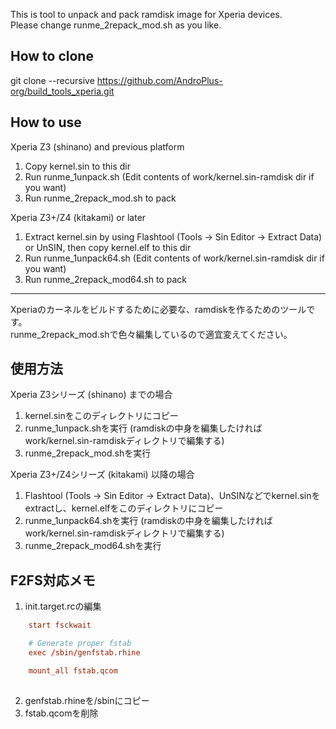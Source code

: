 This is tool to unpack and pack ramdisk image for Xperia devices.  
Please change runme_2repack_mod.sh as you like.  

## How to clone
git clone --recursive https://github.com/AndroPlus-org/build_tools_xperia.git  

## How to use
Xperia Z3 (shinano) and previous platform  
1. Copy kernel.sin to this dir  
2. Run runme_1unpack.sh (Edit contents of work/kernel.sin-ramdisk dir if you want)  
3. Run runme_2repack_mod.sh to pack  

Xperia Z3+/Z4 (kitakami) or later  
1. Extract kernel.sin by using Flashtool (Tools -> Sin Editor -> Extract Data) or UnSIN, then copy kernel.elf to this dir  
2. Run runme_1unpack64.sh (Edit contents of work/kernel.sin-ramdisk dir if you want)  
3. Run runme_2repack_mod64.sh to pack  
***
Xperiaのカーネルをビルドするために必要な、ramdiskを作るためのツールです。  
runme_2repack_mod.shで色々編集しているので適宜変えてください。  

## 使用方法
Xperia Z3シリーズ (shinano) までの場合  
1. kernel.sinをこのディレクトリにコピー  
2. runme_1unpack.shを実行 (ramdiskの中身を編集したければwork/kernel.sin-ramdiskディレクトリで編集する)  
3. runme_2repack_mod.shを実行  

Xperia Z3+/Z4シリーズ (kitakami) 以降の場合  
1. Flashtool (Tools -> Sin Editor -> Extract Data)、UnSINなどでkernel.sinをextractし、kernel.elfをこのディレクトリにコピー  
2. runme_1unpack64.shを実行 (ramdiskの中身を編集したければwork/kernel.sin-ramdiskディレクトリで編集する)  
3. runme_2repack_mod64.shを実行  

## F2FS対応メモ
1. init.target.rcの編集

```ruby:init.target.rc
    start fsckwait

    # Generate proper fstab
    exec /sbin/genfstab.rhine

    mount_all fstab.qcom
    
``` 

2. genfstab.rhineを/sbinにコピー
3. fstab.qcomを削除

